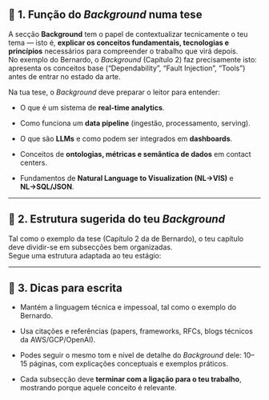 

## 🎯 1. Função do _Background_ numa tese

A secção **Background** tem o papel de contextualizar tecnicamente o teu tema — isto é, **explicar os conceitos fundamentais, tecnologias e princípios** necessários para compreender o trabalho que virá depois.  
No exemplo do Bernardo, o _Background_ (Capítulo 2) faz precisamente isto: apresenta os conceitos base (“Dependability”, “Fault Injection”, “Tools”) antes de entrar no estado da arte.

Na tua tese, o _Background_ deve preparar o leitor para entender:

- O que é um sistema de **real-time analytics**.
    
- Como funciona um **data pipeline** (ingestão, processamento, serving).
    
- O que são **LLMs** e como podem ser integrados em **dashboards**.
    
- Conceitos de **ontologias, métricas e semântica de dados** em contact centers.
    
- Fundamentos de **Natural Language to Visualization (NL→VIS)** e **NL→SQL/JSON**.
    

---

## 🧱 2. Estrutura sugerida do teu _Background_

Tal como o exemplo da tese (Capítulo 2 da de Bernardo), o teu capítulo deve dividir-se em subsecções bem organizadas.  
Segue uma estrutura adaptada ao teu estágio:



---

## 🧭 3. Dicas para escrita

- Mantém a linguagem técnica e impessoal, tal como o exemplo do Bernardo.
    
- Usa citações e referências (papers, frameworks, RFCs, blogs técnicos da AWS/GCP/OpenAI).
    
- Podes seguir o mesmo tom e nível de detalhe do _Background_ dele: 10–15 páginas, com explicações conceptuais e exemplos práticos.
    
- Cada subsecção deve **terminar com a ligação para o teu trabalho**, mostrando porque aquele conceito é relevante.
    
